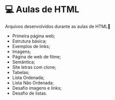 # 💻 Aulas de HTML

Arquivos desenvolvidos durante as aulas de HTML📂

* Primeira página web;
* Estrutura básica;
* Exemplos de links;
* Imagens;
* Página de web de filme;
* Semântica;
* Site letras com clone;
* Tabelas;
* Lista Ordenada;
* Lista Não Ordenada;
* Desafio imagens e links;
* Desafio de listas.
